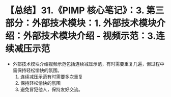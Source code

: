# 【总结】31.《PIMP 核心笔记》：3. 第三部分：外部技术模块：1. 外部技术模块介绍：外部技术模块介绍 - 视频示范：3.连续减压示范

-   外部技术模块介绍视频示范包括连续减压示范，有时需要重复几遍，但过程中需保持轻松愉快的氛围。
    1.  连续减压示范有时需要多次重复
    2.  保持轻松愉快的氛围
    3.  避免冒犯他人，保持友好交流。